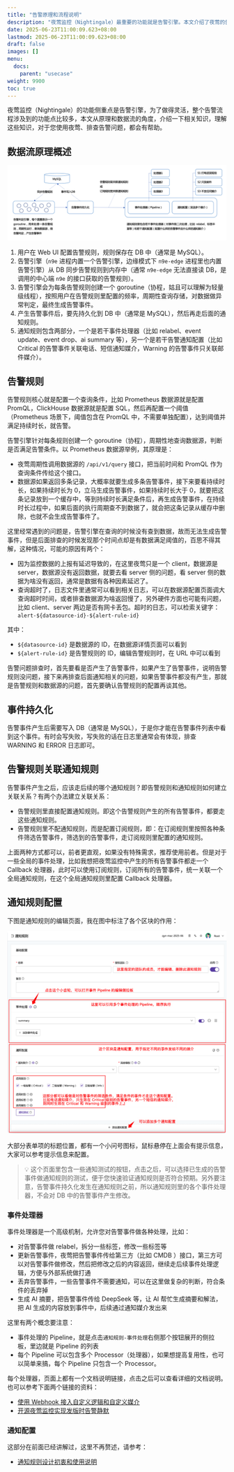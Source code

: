 ```yaml
---
title: "告警原理和流程说明"
description: "夜莺监控（Nightingale）最重要的功能就是告警引擎。本文介绍了夜莺的告警原理和数据流，把整个告警流程中涉及到的相关功能都介绍一下。"
date: 2025-06-23T11:00:09.623+08:00
lastmod: 2025-06-23T11:00:09.623+08:00
draft: false
images: []
menu:
  docs:
    parent: "usecase"
weight: 9900
toc: true
---
```


夜莺监控（Nightingale）的功能侧重点是告警引擎，为了做得灵活，整个告警流程涉及到的功能点比较多，本文从原理和数据流的角度，介绍一下相关知识，理解这些知识，对于您使用夜莺、排查告警问题，都会有帮助。

## 数据流原理概述

<img src="/img/usecase/alerting/01.png" alt="夜莺告警数据流原理概述" title="夜莺告警数据流原理概述">

1. 用户在 Web UI 配置告警规则，规则保存在 DB 中（通常是 MySQL）。
2. 告警引擎（`n9e` 进程内置一个告警引擎，边缘模式下 `n9e-edge` 进程里也内置告警引擎）从 DB 同步告警规则到内存中（通常 `n9e-edge` 无法直接读 DB，是调用的中心端 `n9e` 的接口获取的告警规则）。
3. 告警引擎会为每条告警规则创建一个 goroutine（协程，姑且可以理解为轻量级线程），按照用户在告警规则里配置的频率，周期性查询存储，对数据做异常判定，最终生成告警事件。
4. 产生告警事件后，要先持久化到 DB 中（通常是 MySQL），然后再走后面的通知规则。
5. 通知规则包含两部分，一个是若干事件处理器（比如 relabel、event update、event drop、ai summary 等），另一个是若干告警通知配置（比如 Critical 的告警事件关联电话、短信通知媒介，Warning 的告警事件只关联邮件媒介）。

## 告警规则

告警规则核心就是配置一个查询条件，比如 Prometheus 数据源就是配置 PromQL，ClickHouse 数据源就是配置 SQL，然后再配置一个阈值（Prometheus 场景下，阈值包含在 PromQL 中，不需要单独配置），达到阈值并满足持续时长，就告警。

告警引擎针对每条规则创建一个 goroutine（协程），周期性地查询数据源，判断是否满足告警条件。以 Prometheus 数据源举例，其原理是：

- 夜莺周期性调用数据源的 `/api/v1/query` 接口，把当前时间和 PromQL 作为查询条件传给这个接口。
- 数据源如果返回多条记录，大概率就要生成多条告警事件，接下来要看持续时长，如果持续时长为 0，立马生成告警事件，如果持续时长大于 0，就要把这条记录放到一个缓存中，等到持续时长满足条件后，再生成告警事件，在持续时长过程中，如果后面的执行周期查不到数据了，就会把这条记录从缓存中删除，也就不会生成告警事件了。

这里经常遇到的问题是，告警引擎在查询的时候没有查到数据，故而无法生成告警事件，但是后面排查的时候发现那个时间点却是有数据满足阈值的，百思不得其解，这种情况，可能的原因有两个：

- 因为监控数据的上报有延迟导致的，在这里夜莺只是一个 client，数据源是 server，数据源没有返回数据，就要去看 server 侧的问题，看 server 侧的数据为啥没有返回，通常是数据有各种因素延迟了。
- 查询超时了，日志文件里通常可以看到相关日志，可以在数据源配置页面调大查询超时时间，或者排查数据源为啥返回慢了，另外硬件方面也可能有问题，比如 client、server 两边是否有网卡丢包。超时的日志，可以检索关键字：`alert-${datasource-id}-${alert-rule-id}`

其中：

- `${datasource-id}` 是数据源的 ID，在数据源详情页面可以看到
- `${alert-rule-id}` 是告警规则的 ID，编辑告警规则时，在 URL 中可以看到

告警问题排查时，首先要看是否产生了告警事件，如果产生了告警事件，说明告警规则没问题，接下来再排查后面通知相关的问题，如果告警事件都没有产生，那就是告警规则和数据源的问题，首先要确认告警规则的配置再谈其他。

## 事件持久化

告警事件产生后需要写入 DB（通常是 MySQL），于是你才能在告警事件列表中看到这个事件。有时会写失败，写失败的话在日志里通常会有体现，排查 WARNING 和 ERROR 日志即可。

## 告警规则关联通知规则

告警事件产生之后，应该走后续的哪个通知规则？即告警规则和通知规则如何建立关联关系？有两个办法建立关联关系：

- 告警规则里直接配置通知规则。即这个告警规则产生的所有告警事件，都要走这些通知规则。
- 告警规则里不配通知规则，而是配置订阅规则，即：在订阅规则里按照各种条件筛选告警事件，筛选到的告警事件，走订阅规则里配置的通知规则。

上面两种方式都可以，前者更直观，如果没有特殊需求，推荐使用前者。但是对于一些全局的事件处理，比如我想把夜莺监控中产生的所有告警事件都走一个 Callback 处理器，此时可以使用订阅规则，订阅所有的告警事件，统一关联一个全局通知规则，在这个全局通知规则里配置 Callback 处理器。

## 通知规则配置

下图是通知规则的编辑页面，我在图中标注了各个区块的作用：

<img src="/img/usecase/alerting/02.png" alt="夜莺通知规则配置" title="夜莺通知规则配置">

大部分表单项的标题位置，都有一个小问号图标，鼠标悬停在上面会有提示信息，大家可以参考提示信息来配置。

> 💡 这个页面里包含一些通知测试的按钮，点击之后，可以选择已生成的告警事件做通知规则的测试，便于您快速验证通知规则是否符合预期。另外要注意，告警事件持久化发生在通知规则之前，所以通知规则里的各个事件处理器，不会对 DB 中的告警事件产生修改。

### 事件处理器

事件处理器是一个高级机制，允许您对告警事件做各种处理，比如：

- 对告警事件做 relabel，拆分一些标签，修改一些标签等
- 更新告警事件，夜莺把告警事件传给第三方（比如 CMDB ）接口，第三方可以对告警事件做修改，然后把修改之后的内容返回，继续走后续事件处理逻辑，方便与外部系统做打通
- 丢弃告警事件，一些告警事件不需要通知，可以在这里做复杂的判断，符合条件的丢弃掉
- 生成 AI 摘要，把告警事件传给 DeepSeek 等，让 AI 帮忙生成摘要和解法，把 AI 生成的内容放到事件中，后续通过通知媒介发出来

这里有两个概念要注意：

- 事件处理的 Pipeline，就是点击`通知规则-事件处理`右侧那个按钮展开的侧拉板，里边就是 Pipeline 的列表
- 每个 Pipeline 可以包含多个 Processor（处理器），如果想提高复用性，也可以简单来搞，每个 Pipeline 只包含一个 Processor。

每个处理器，页面上都有一个文档说明链接，点击之后可以查看详细的文档说明。也可以参考下面两个链接的资料：

- [使用 Webhook 接入自定义逻辑和自定义媒介](/zh/docs/usecase/webhook/)
- [开源夜莺监控实现发版时告警静默](https://mp.weixin.qq.com/s/Of90imqi0T_fV1QGxAkR0Q)

### 通知配置

这部分在前面已经讲解过，这里不再赘述，请参考：

- [通知规则设计初衷和使用说明](/zh/docs/usage/notify-rules/)

